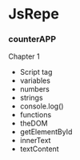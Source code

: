 # JsRepe

### counterAPP 

Chapter 1

- Script tag 
- variables
- numbers
- strings
- console.log()
- functions
- theDOM
- getElementById
- innerText
- textContent


